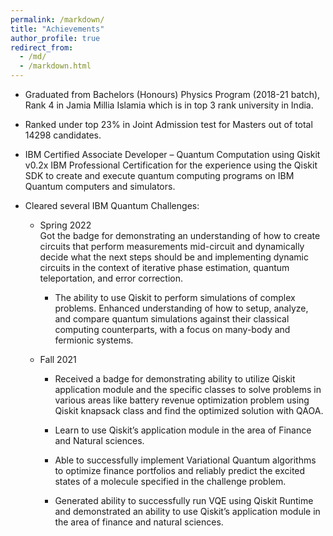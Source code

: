 ```yaml
---
permalink: /markdown/
title: "Achievements"
author_profile: true
redirect_from: 
  - /md/
  - /markdown.html
---
```


* Graduated from Bachelors (Honours) Physics Program (2018-21 batch), Rank 4 in Jamia Millia Islamia which is in top 3 rank university in India.
* Ranked under top 23% in Joint Admission test for Masters out of total 14298 candidates.
* IBM Certified Associate Developer – Quantum Computation using Qiskit v0.2x
  IBM Professional Certification for the experience using the Qiskit SDK to create and execute quantum computing programs on IBM Quantum computers and simulators.

  <div data-iframe-width="150" data-iframe-height="270" data-share-badge-id="6e8264b5-ed9a-44d5-a34b-30e9940c3ee7" data-share-badge-host="https://www.credly.com"></div><script type="text/javascript" async src="//cdn.credly.com/assets/utilities/embed.js"></script>

* Cleared several IBM Quantum Challenges:
  * Spring 2022<br>
    Got the badge for demonstrating  an understanding of how to create circuits that perform measurements mid-circuit and dynamically decide what the next steps should be and implementing dynamic circuits in the context of iterative phase estimation, quantum teleportation, and error correction.
    * The ability to use Qiskit to perform simulations of complex problems. Enhanced understanding of how to setup, analyze, and compare quantum simulations against their
      classical computing counterparts, with a focus on many-body and fermionic systems.

    <div data-iframe-width="150" data-iframe-height="270" data-share-badge-id="57ef4ccb-9e08-466b-acbc-dcfce307b0a6" data-share-badge-host="https://www.credly.com"></div><script type="text/javascript" async src="//cdn.credly.com/assets/utilities/embed.js"></script>


  * Fall 2021<br>
    * Received a badge for demonstrating ability to utilize Qiskit application module and the specific classes to solve problems in various areas like battery revenue optimization problem using Qiskit knapsack class and find the optimized solution with QAOA.

    * Learn to use Qiskit’s application module in the area of Finance and Natural sciences.
    * Able to successfully implement Variational Quantum algorithms to optimize finance portfolios and reliably predict the excited states of a molecule specified in    the challenge problem.
    * Generated ability to successfully run VQE using Qiskit Runtime and demonstrated an ability to use Qiskit’s application module in the area of finance and natural sciences.

    <div data-iframe-width="150" data-iframe-height="270" data-share-badge-id="ac2fc629-409a-492c-8782-7dc99bdfacaf" data-share-badge-host="https://www.credly.com"></div><script type="text/javascript" async src="//cdn.credly.com/assets/utilities/embed.js"></script>

 
